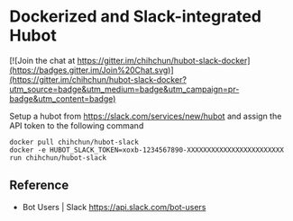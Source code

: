 # Dockerized and Slack-integrated Hubot

[![Join the chat at https://gitter.im/chihchun/hubot-slack-docker](https://badges.gitter.im/Join%20Chat.svg)](https://gitter.im/chihchun/hubot-slack-docker?utm_source=badge&utm_medium=badge&utm_campaign=pr-badge&utm_content=badge)

Setup a hubot from https://slack.com/services/new/hubot and assign the API token to the following command

```
docker pull chihchun/hubot-slack
docker -e HUBOT_SLACK_TOKEN=xoxb-1234567890-XXXXXXXXXXXXXXXXXXXXXXXX run chihchun/hubot-slack
```

## Reference
* Bot Users | Slack https://api.slack.com/bot-users
